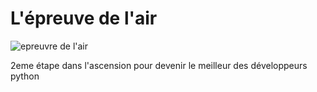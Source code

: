 # L'épreuve de l'air
![epreuvre de l'air](https://www.baglis.tv/images/articles-films-v6/caye-un/caye-un-350.jpg)

2eme étape dans l'ascension pour devenir le meilleur des développeurs python
